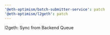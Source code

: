 ```yaml
---
'@eth-optimism/batch-submitter-service': patch
'@eth-optimism/l2geth': patch
---
```


l2geth: Sync from Backend Queue
